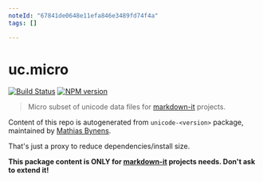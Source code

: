 ```yaml
---
noteId: "67841de0648e11efa846e3489fd74f4a"
tags: []

---
```


# uc.micro

[![Build Status](https://img.shields.io/travis/markdown-it/uc.micro/master.svg?style=flat)](https://travis-ci.org/markdown-it/uc.micro)
[![NPM version](https://img.shields.io/npm/v/uc.micro.svg?style=flat)](https://www.npmjs.org/package/uc.micro)

> Micro subset of unicode data files for [markdown-it](https://github.com/markdown-it) projects.

Content of this repo is autogenerated from `unicode-<version>` package,
maintained by [Mathias Bynens](https://github.com/mathiasbynens).

That's just a proxy to reduce dependencies/install size.

**This package content is ONLY for [markdown-it](https://github.com/markdown-it)
projects needs. Don't ask to extend it!**
